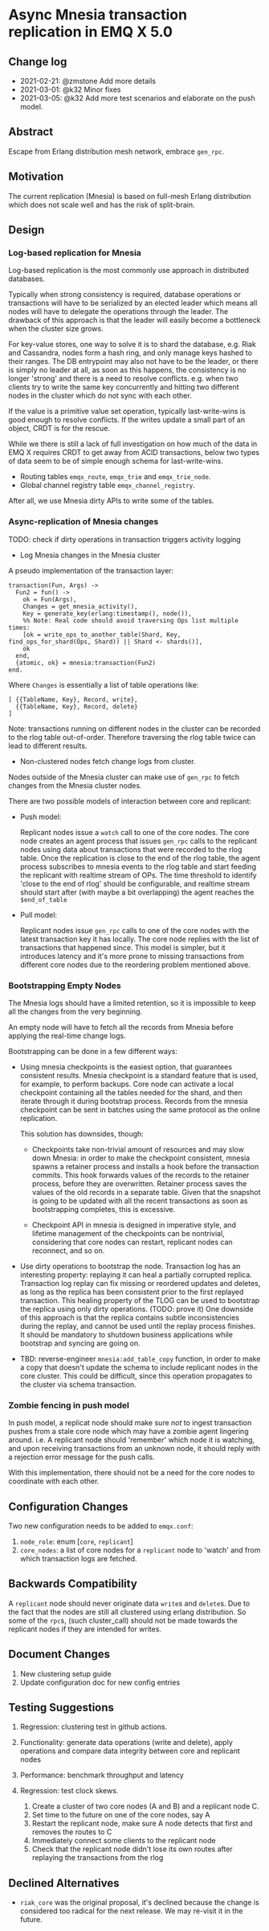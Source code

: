 # Async Mnesia transaction replication in EMQ X 5.0

## Change log

* 2021-02-21: @zmstone Add more details
* 2021-03-01: @k32 Minor fixes
* 2021-03-05: @k32 Add more test scenarios and elaborate on the push model.

## Abstract

Escape from Erlang distribution mesh network, embrace `gen_rpc`.

## Motivation

The current replication (Mnesia) is based on full-mesh Erlang distribution which
does not scale well and has the risk of split-brain.

## Design

### Log-based replication for Mnesia

Log-based replication is the most commonly use approach in distributed
databases.

Typically when strong consistency is required, database operations or
transactions will have to be serialized by an elected leader which means all
nodes will have to delegate the operations through the leader.
The drawback of this approach is that the leader will easily become a bottleneck
when the cluster size grows.

For key-value stores, one way to solve it is to shard the database, e.g. Riak
and Cassandra, nodes form a hash ring, and only manage keys hashed to their
ranges. The DB entrypoint may also not have to be the leader, or there is simply
no leader at all, as soon as this happens, the consistency is no longer 'strong'
and there is a need to resolve conflicts. e.g. when two clients try to write the
same key concurrently and hitting two different nodes in the cluster which do
not sync with each other.

If the value is a primitive value set operation, typically last-write-wins is
good enough to resolve conflicts. If the writes update a small part of an
object, CRDT is for the rescue.

While we there is still a lack of full investigation on how much of the data
in EMQ X requires CRDT to get away from ACID transactions, below two types
of data seem to be of simple enough schema for last-write-wins.

* Routing tables `emqx_route`, `emqx_trie` and `emqx_trie_node`.
* Global channel registry table `emqx_channel_registry`.

After all, we use Mnesia dirty APIs to write some of the tables.

### Async-replication of Mnesia changes

TODO: check if dirty operations in transaction triggers activity logging

* Log Mnesia changes in the Mnesia cluster

A pseudo implementation of the transaction layer:

```
transaction(Fun, Args) ->
  Fun2 = fun() ->
    ok = Fun(Args),
    Changes = get_mnesia_activity(),
    Key = generate_key(erlang:timestamp(), node()),
    %% Note: Real code should avoid traversing Ops list multiple times:
    [ok = write_ops_to_another_table(Shard, Key, find_ops_for_shard(Ops, Shard)) || Shard <- shards()],
    ok
  end,
  {atomic, ok} = mnesia:transaction(Fun2)
end.
```

Where `Changes` is essentially a list of table operations like:

```
[ {{TableName, Key}, Record, write},
  {{TableName, Key}, Record, delete}
]
```

Note: transactions running on different nodes in the cluster can be recorded to the rlog table out-of-order.
Therefore traversing the rlog table twice can lead to different results.

* Non-clustered nodes fetch change logs from cluster.

Nodes outside of the Mnesia cluster can make use of `gen_rpc` to fetch changes from
the Mnesia cluster nodes.

There are two possible models of interaction between core and replicant:

- Push model:

  Replicant nodes issue a `watch` call to one of the core nodes.
  The core node creates an agent process that issues `gen_rpc` calls to the replicant nodes using data about transactions that were recorded to the rlog table.
  Once the replication is close to the end of the rlog table, the agent process subscribes to mnesia events to the rlog table and start feeding the replicant with realtime stream of OPs.
  The time threshold to identify 'close to the end of rlog' should be configurable, and realtime stream should start after (with maybe a bit overlapping) the agent reaches the `$end_of_table`

- Pull model:

  Replicant nodes issue `gen_rpc` calls to one of the core nodes with the latest transaction key it has locally.
  The core node replies with the list of transactions that happened since.
  This model is simpler, but it introduces latency and it's more prone to missing transactions from different core nodes due to the reordering problem mentioned above.

### Bootstrapping Empty Nodes

The Mnesia logs should have a limited retention, so it is impossible to keep
all the changes from the very beginning.

An empty node will have to fetch all the records from Mnesia before applying
the real-time change logs.

Bootstrapping can be done in a few different ways:

- Using mnesia checkpoints is the easiest option, that guarantees consistent results.
  Mnesia checkpoint is a standard feature that is used, for example, to perform backups.
  Core node can activate a local checkpoint containing all the tables needed for the shard, and then iterate through it during bootstrap process.
  Records from the mnesia checkpoint can be sent in batches using the same protocol as the online replication.

  This solution has downsides, though:

  + Checkpoints take non-trivial amount of resources and may slow down Mnesia: in order to make the checkpoint consistent, mnesia spawns a retainer process and installs a hook before the transaction commits.
    This hook forwards values of the records to the retainer process, before they are overwritten.
    Retainer process saves the values of the old records in a separate table.
    Given that the snapshot is going to be updated with all the recent transactions as soon as bootstrapping completes, this is excessive.

  + Checkpoint API in mnesia is designed in imperative style, and lifetime management of the checkpoints can be nontrivial, considering that core nodes can restart, replicant nodes can reconnect, and so on.

- Use dirty operations to bootstrap the node.
  Transaction log has an interesting property: replaying it can heal a partially corrupted replica.
  Transaction log replay can fix missing or reordered updates and deletes, as long as the replica has been consistent prior to the first replayed transaction.
  This healing property of the TLOG can be used to bootstrap the replica using only dirty operations. (TODO: prove it)
  One downside of this approach is that the replica contains subtle inconsistencies during the replay, and cannot be used until the replay process finishes.
  It should be mandatory to shutdown business applications while bootstrap and syncing are going on.

- TBD: reverse-engineer `mnesia:add_table_copy` function, in order to make a copy that doesn't update the schema to include replicant nodes in the core cluster.
  This could be difficult, since this operation propagates to the cluster via schema transaction.

### Zombie fencing in push model

In push model, a replicat node should make sure *not* to ingest transaction pushes from a stale core node which may have a zombie agent lingering around.
i.e. A replicant node should 'remember' which node it is watching, and upon receiving transactions from an unknown node,
it should reply with a rejection error message for the push calls.

With this implementation, there should not be a need for the core nodes to coordinate with each other.

## Configuration Changes

Two new configuration needs to be added to `emqx.conf`:

1. `node_role`: enum [`core`, `replicant`]
2. `core_nodes`: a list of core nodes for a `replicant` node to 'watch'
   and from which transaction logs are fetched.

## Backwards Compatibility

A `replicant` node should never originate data `write`s and `delete`s.
Due to the fact that the nodes are still all clustered using erlang
distribution. So some of the `rpc`s, (such cluster_call) should not be made
towards the replicant nodes if they are intended for writes.

## Document Changes

1. New clustering setup guide
2. Update configuration doc for new config entries

## Testing Suggestions

1. Regression: clustering test in github actions.
1. Functionality: generate data operations (write and delete),
   apply operations and compare data integrity between core and replicant nodes
1. Performance: benchmark throughput and latency
1. Regression: test clock skews.

   1. Create a cluster of two core nodes (A and B) and a replicant node C.
   1. Set time to the future on one of the core nodes, say A
   1. Restart the replicant node, make sure A node detects that first and removes the routes to C
   1. Immediately connect some clients to the replicant node
   1. Check that the replicant node didn't lose its own routes after replaying the transactions from the rlog

## Declined Alternatives

* `riak_core` was the original proposal, it's declined because the change is
  considered too radical for the next release. We may re-visit it in the future.
